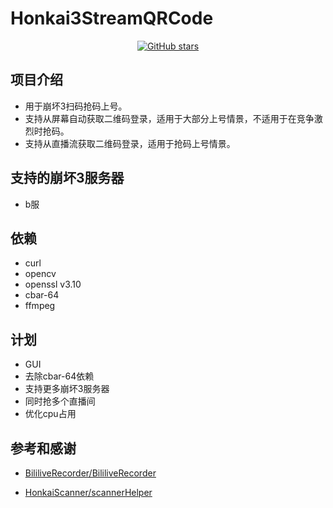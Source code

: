 # Honkai3StreamQRCode

<div align="center">

[![GitHub stars](https://img.shields.io/github/stars/Theresa-0328/Honkai3StreamQRCode?color=blue&style=for-the-badge)](https://github.com/Theresa-0328/Honkai3StreamQRCode/stargazers)
</div>

## 项目介绍
- 用于崩坏3扫码抢码上号。
- 支持从屏幕自动获取二维码登录，适用于大部分上号情景，不适用于在竞争激烈时抢码。
- 支持从直播流获取二维码登录，适用于抢码上号情景。

## 支持的崩坏3服务器
- b服
## 依赖
- curl
- opencv
- openssl v3.10
- cbar-64
- ffmpeg

## 计划
- GUI
- 去除cbar-64依赖
- 支持更多崩坏3服务器
- 同时抢多个直播间
- 优化cpu占用
## 参考和感谢
- [BililiveRecorder/BililiveRecorder](https://github.com/BililiveRecorder/BililiveRecorder)

- [HonkaiScanner/scannerHelper](https://github.com/HonkaiScanner/scannerHelper)
